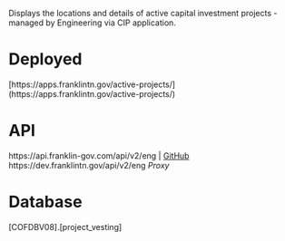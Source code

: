 <p>Displays the locations and details of active capital investment projects - managed by Engineering via CIP application.</p>

<h1>Deployed</h1>
[https://apps.franklintn.gov/active-projects/](https://apps.franklintn.gov/active-projects/)

<h1>API</h1>
https://api.franklin-gov.com/api/v2/eng | <a href="https://github.com/City-of-Franklin-IT/eng-api-ts" target="_blank">GitHub</a><br>
https://dev.franklintn.gov/api/v2/eng <em>Proxy</em>

<h1>Database</h1>
[COFDBV08].[project_vesting]

